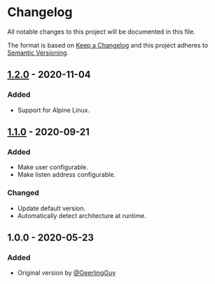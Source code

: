 # Changelog
All notable changes to this project will be documented in this file.

The format is based on [Keep a Changelog](https://keepachangelog.com/en/1.0.0/)
and this project adheres to [Semantic Versioning](https://semver.org/spec/v2.0.0.html).

## [1.2.0] - 2020-11-04
### Added
- Support for Alpine Linux.

## [1.1.0] - 2020-09-21
### Added
- Make user configurable.
- Make listen address configurable.

### Changed
- Update default version.
- Automatically detect architecture at runtime.

## 1.0.0 - 2020-05-23
### Added
- Original version by [@GeerlingGuy](https://github.com/geerlingguy)


[1.1.0]: https://gitlab.com/radek-sprta/ansible-role-node-exporter/compare/v1.0.0...v1.1.0
[1.2.0]: https://gitlab.com/radek-sprta/ansible-role-node-exporter/compare/v1.1.0...v1.2.0
